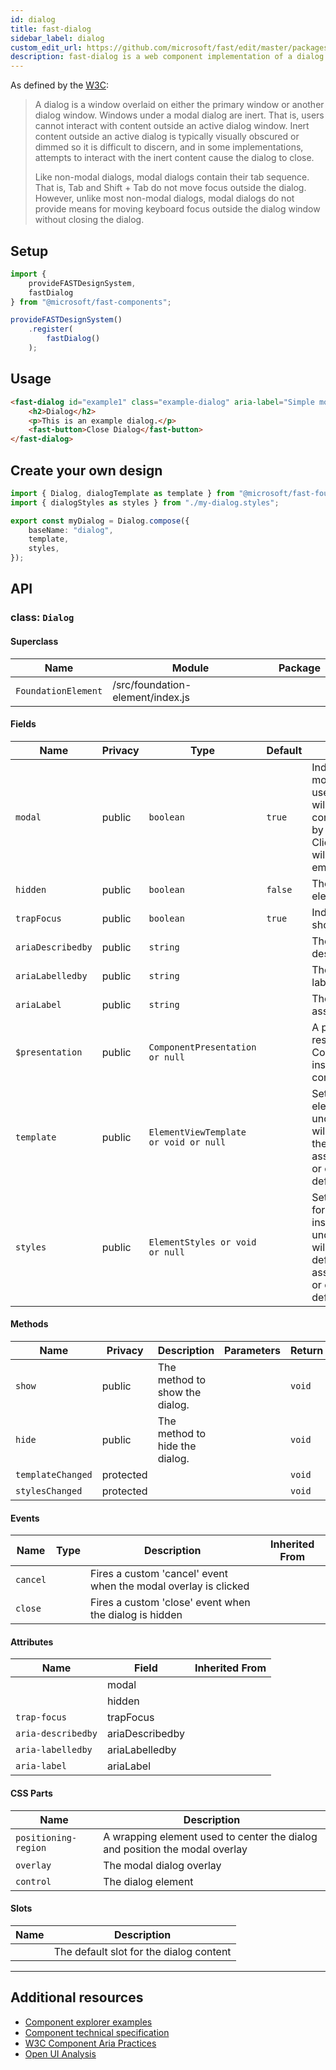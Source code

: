 ```yaml
---
id: dialog
title: fast-dialog
sidebar_label: dialog
custom_edit_url: https://github.com/microsoft/fast/edit/master/packages/web-components/fast-foundation/src/dialog/README.md
description: fast-dialog is a web component implementation of a dialog.
---
```


As defined by the [W3C](https://w3c.github.io/aria-practices/#dialog_modal):

> A dialog is a window overlaid on either the primary window or another dialog window. Windows under a modal dialog are inert. That is, users cannot interact with content outside an active dialog window. Inert content outside an active dialog is typically visually obscured or dimmed so it is difficult to discern, and in some implementations, attempts to interact with the inert content cause the dialog to close.
>
> Like non-modal dialogs, modal dialogs contain their tab sequence. That is, Tab and Shift + Tab do not move focus outside the dialog. However, unlike most non-modal dialogs, modal dialogs do not provide means for moving keyboard focus outside the dialog window without closing the dialog.

## Setup

```ts
import {
    provideFASTDesignSystem,
    fastDialog
} from "@microsoft/fast-components";

provideFASTDesignSystem()
    .register(
        fastDialog()
    );
```

## Usage

```html
<fast-dialog id="example1" class="example-dialog" aria-label="Simple modal dialog" modal="true" hidden>
    <h2>Dialog</h2>
    <p>This is an example dialog.</p>
    <fast-button>Close Dialog</fast-button>
</fast-dialog>
```

## Create your own design

```ts
import { Dialog, dialogTemplate as template } from "@microsoft/fast-foundation";
import { dialogStyles as styles } from "./my-dialog.styles";

export const myDialog = Dialog.compose({
    baseName: "dialog",
    template,
    styles,
});
```

## API



### class: `Dialog`

#### Superclass

| Name                | Module                           | Package |
| ------------------- | -------------------------------- | ------- |
| `FoundationElement` | /src/foundation-element/index.js |         |

#### Fields

| Name              | Privacy | Type                                  | Default | Description                                                                                                                                                                                                   | Inherited From    |
| ----------------- | ------- | ------------------------------------- | ------- | ------------------------------------------------------------------------------------------------------------------------------------------------------------------------------------------------------------- | ----------------- |
| `modal`           | public  | `boolean`                             | `true`  | Indicates the element is modal. When modal, user mouse interaction will be limited to the contents of the element by a modal overlay.  Clicks on the overlay will cause the dialog to emit a "dismiss" event. |                   |
| `hidden`          | public  | `boolean`                             | `false` | The hidden state of the element.                                                                                                                                                                              |                   |
| `trapFocus`       | public  | `boolean`                             | `true`  | Indicates that the dialog should trap focus.                                                                                                                                                                  |                   |
| `ariaDescribedby` | public  | `string`                              |         | The id of the element describing the dialog.                                                                                                                                                                  |                   |
| `ariaLabelledby`  | public  | `string`                              |         | The id of the element labeling the dialog.                                                                                                                                                                    |                   |
| `ariaLabel`       | public  | `string`                              |         | The label surfaced to assistive technologies.                                                                                                                                                                 |                   |
| `$presentation`   | public  | `ComponentPresentation or null`       |         | A property which resolves the ComponentPresentation instance for the current component.                                                                                                                       | FoundationElement |
| `template`        | public  | `ElementViewTemplate or void or null` |         | Sets the template of the element instance. When undefined, the element will attempt to resolve the template from the associated presentation or custom element definition.                                    | FoundationElement |
| `styles`          | public  | `ElementStyles or void or null`       |         | Sets the default styles for the element instance. When undefined, the element will attempt to resolve default styles from the associated presentation or custom element definition.                           | FoundationElement |

#### Methods

| Name              | Privacy   | Description                    | Parameters | Return | Inherited From    |
| ----------------- | --------- | ------------------------------ | ---------- | ------ | ----------------- |
| `show`            | public    | The method to show the dialog. |            | `void` |                   |
| `hide`            | public    | The method to hide the dialog. |            | `void` |                   |
| `templateChanged` | protected |                                |            | `void` | FoundationElement |
| `stylesChanged`   | protected |                                |            | `void` | FoundationElement |

#### Events

| Name     | Type | Description                                                     | Inherited From |
| -------- | ---- | --------------------------------------------------------------- | -------------- |
| `cancel` |      | Fires a custom 'cancel' event when the modal overlay is clicked |                |
| `close`  |      | Fires a custom 'close' event when the dialog is hidden          |                |

#### Attributes

| Name               | Field           | Inherited From |
| ------------------ | --------------- | -------------- |
|                    | modal           |                |
|                    | hidden          |                |
| `trap-focus`       | trapFocus       |                |
| `aria-describedby` | ariaDescribedby |                |
| `aria-labelledby`  | ariaLabelledby  |                |
| `aria-label`       | ariaLabel       |                |

#### CSS Parts

| Name                 | Description                                                                 |
| -------------------- | --------------------------------------------------------------------------- |
| `positioning-region` | A wrapping element used to center the dialog and position the modal overlay |
| `overlay`            | The modal dialog overlay                                                    |
| `control`            | The dialog element                                                          |

#### Slots

| Name | Description                             |
| ---- | --------------------------------------- |
|      | The default slot for the dialog content |

<hr/>


## Additional resources

* [Component explorer examples](https://explore.fast.design/components/fast-dialog)
* [Component technical specification](https://github.com/microsoft/fast/blob/master/packages/web-components/fast-foundation/src/dialog/dialog.spec.md)
* [W3C Component Aria Practices](https://w3c.github.io/aria-practices/#dialog_modal)
* [Open UI Analysis](https://open-ui.org/components/dialog.research)